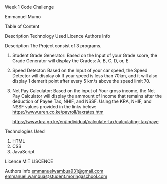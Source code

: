 Week 1 Code Challenge

Emmanuel Mumo

Table of Content

Description
Technology Used
Licence
Authors Info

Description
The Project consist of 3 programs.
1. Student Grade Generator:
    Based on the Input of your Grade score, the Grade Generator will display the Grades: A, B, C, D, or, E.

2. Speed Detector:
    Based on the Input of your car speed, the Speed Detector will display ok If your speed is less than 70km, and it will also display 1 demerit point after every 5 km/s above the speed limit 70.

3. Net Pay Calculator:
    Based on the input of Your gross income, the Net Pay Calculator will display the ammount of Income that remains after the deduction of Payee Tax, NHIF, and NSSF.
    Using the KRA, NHIF, and NSSF values provided in the links below:
    https://www.aren.co.ke/payroll/taxrates.htm

    https://www.kra.go.ke/en/individual/calculate-tax/calculating-tax/paye




Technologies Used
1. HTML
2. CSS
3. JavaScript




Licence
MIT LISCENCE


Authors Info
emmanuelwambua931@gmail.com
emmanuel.wambua@student.moringaschool.com